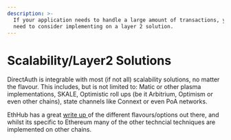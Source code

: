 ```yaml
---
description: >-
  If your application needs to handle a large amount of transactions, you may
  need to consider implementing on a layer 2 solution.
---
```


# Scalability/Layer2 Solutions

DirectAuth is integrable with most \(if not all\) scalability solutions, no matter the flavour. This includes, but is not limited to: Matic or other plasma implementations, SKALE, Optimistic roll ups \(be it Arbitrium, Optimism or even other chains\),  state channels like Connext or even PoA networks. 

EthHub has a great [write up ](https://docs.ethhub.io/ethereum-roadmap/layer-2-scaling/state-channels/)of the different flavours/options out there, and whilst its specific to Ethereum many of the other techncial techniques are implemented on other chains.

